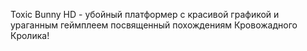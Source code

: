 Toxic Bunny HD - убойный платформер с красивой графикой и ураганным геймплеем посвященный похождениям Кровожадного Кролика!